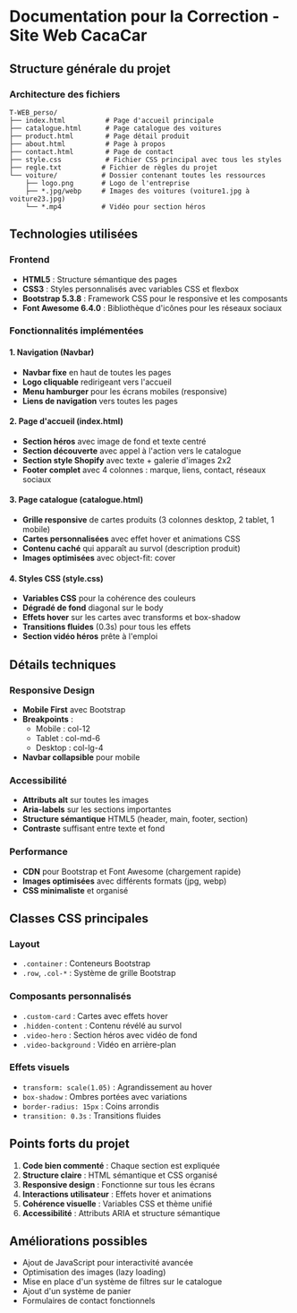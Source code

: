 # Documentation pour la Correction - Site Web CacaCar

## Structure générale du projet

### Architecture des fichiers
```
T-WEB_perso/
├── index.html          # Page d'accueil principale
├── catalogue.html      # Page catalogue des voitures
├── product.html        # Page détail produit
├── about.html          # Page à propos
├── contact.html        # Page de contact
├── style.css           # Fichier CSS principal avec tous les styles
├── regle.txt          # Fichier de règles du projet
└── voiture/           # Dossier contenant toutes les ressources
    ├── logo.png       # Logo de l'entreprise
    ├── *.jpg/webp     # Images des voitures (voiture1.jpg à voiture23.jpg)
    └── *.mp4          # Vidéo pour section héros
```

## Technologies utilisées

### Frontend
- **HTML5** : Structure sémantique des pages
- **CSS3** : Styles personnalisés avec variables CSS et flexbox
- **Bootstrap 5.3.8** : Framework CSS pour le responsive et les composants
- **Font Awesome 6.4.0** : Bibliothèque d'icônes pour les réseaux sociaux

### Fonctionnalités implémentées

#### 1. Navigation (Navbar)
- **Navbar fixe** en haut de toutes les pages
- **Logo cliquable** redirigeant vers l'accueil
- **Menu hamburger** pour les écrans mobiles (responsive)
- **Liens de navigation** vers toutes les pages

#### 2. Page d'accueil (index.html)
- **Section héros** avec image de fond et texte centré
- **Section découverte** avec appel à l'action vers le catalogue
- **Section style Shopify** avec texte + galerie d'images 2x2
- **Footer complet** avec 4 colonnes : marque, liens, contact, réseaux sociaux

#### 3. Page catalogue (catalogue.html)
- **Grille responsive** de cartes produits (3 colonnes desktop, 2 tablet, 1 mobile)
- **Cartes personnalisées** avec effet hover et animations CSS
- **Contenu caché** qui apparaît au survol (description produit)
- **Images optimisées** avec object-fit: cover

#### 4. Styles CSS (style.css)
- **Variables CSS** pour la cohérence des couleurs
- **Dégradé de fond** diagonal sur le body
- **Effets hover** sur les cartes avec transforms et box-shadow
- **Transitions fluides** (0.3s) pour tous les effets
- **Section vidéo héros** prête à l'emploi

## Détails techniques

### Responsive Design
- **Mobile First** avec Bootstrap
- **Breakpoints** : 
  - Mobile : col-12
  - Tablet : col-md-6  
  - Desktop : col-lg-4
- **Navbar collapsible** pour mobile

### Accessibilité
- **Attributs alt** sur toutes les images
- **Aria-labels** sur les sections importantes
- **Structure sémantique** HTML5 (header, main, footer, section)
- **Contraste** suffisant entre texte et fond

### Performance
- **CDN** pour Bootstrap et Font Awesome (chargement rapide)
- **Images optimisées** avec différents formats (jpg, webp)
- **CSS minimaliste** et organisé

## Classes CSS principales

### Layout
- `.container` : Conteneurs Bootstrap
- `.row`, `.col-*` : Système de grille Bootstrap

### Composants personnalisés
- `.custom-card` : Cartes avec effets hover
- `.hidden-content` : Contenu révélé au survol
- `.video-hero` : Section héros avec vidéo de fond
- `.video-background` : Vidéo en arrière-plan

### Effets visuels
- `transform: scale(1.05)` : Agrandissement au hover
- `box-shadow` : Ombres portées avec variations
- `border-radius: 15px` : Coins arrondis
- `transition: 0.3s` : Transitions fluides

## Points forts du projet

1. **Code bien commenté** : Chaque section est expliquée
2. **Structure claire** : HTML sémantique et CSS organisé
3. **Responsive design** : Fonctionne sur tous les écrans
4. **Interactions utilisateur** : Effets hover et animations
5. **Cohérence visuelle** : Variables CSS et thème unifié
6. **Accessibilité** : Attributs ARIA et structure sémantique

## Améliorations possibles

- Ajout de JavaScript pour interactivité avancée
- Optimisation des images (lazy loading)
- Mise en place d'un système de filtres sur le catalogue
- Ajout d'un système de panier
- Formulaires de contact fonctionnels